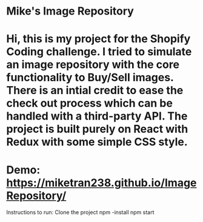 <b>Mike's Image Repository </b>
========
Hi, this is my project for the Shopify Coding challenge.
I tried to simulate an image repository with the core functionality to Buy/Sell images.
There is an intial credit to ease the check out process which can be handled with a third-party API.
The project is built purely on React with Redux with some simple CSS style.
========
Demo: https://miketran238.github.io/ImageRepository/
========
Instructions to run:
    Clone the project
    npm -install
    npm start
